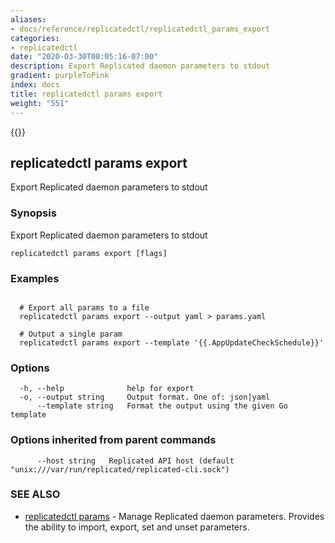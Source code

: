 ```yaml
---
aliases:
- docs/reference/replicatedctl/replicatedctl_params_export
categories:
- replicatedctl
date: "2020-03-30T08:05:16-07:00"
description: Export Replicated daemon parameters to stdout
gradient: purpleToPink
index: docs
title: replicatedctl params export
weight: "551"
---
```


{{<legacynotice>}}

## replicatedctl params export

Export Replicated daemon parameters to stdout

### Synopsis

Export Replicated daemon parameters to stdout

```
replicatedctl params export [flags]
```

### Examples

```

  # Export all params to a file
  replicatedctl params export --output yaml > params.yaml

  # Output a single param
  replicatedctl params export --template '{{.AppUpdateCheckSchedule}}'
```

### Options

```
  -h, --help              help for export
  -o, --output string     Output format. One of: json|yaml
      --template string   Format the output using the given Go template
```

### Options inherited from parent commands

```
      --host string   Replicated API host (default "unix:///var/run/replicated/replicated-cli.sock")
```

### SEE ALSO

* [replicatedctl params](/api/replicatedctl/replicatedctl_params/)	 - Manage Replicated daemon parameters. Provides the ability to import, export, set and unset parameters.

